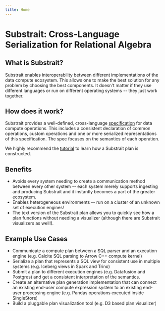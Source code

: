 ```yaml
---
title: Home
---
```

# Substrait: Cross-Language Serialization for Relational Algebra



## What is Substrait?

Substrait enables interoperability between different implementations of the data compute ecosystem.  This allows one to make the best solution for any problem by choosing the best components.  It doesn't matter if they use different languages or run on different operating systems -- they just work together.



## How does it work?

Substrait provides a well-defined, cross-language [specification](spec/specification) for data compute operations.  This includes a consistent declaration of common operations, custom operations and one or more serialized representations of this specification.  The spec focuses on the semantics of each operation.

We highly recommend the [tutorial](/tutorial/sql_to_substrait/) to learn how a Substrait plan is constructed.



## Benefits

* Avoids every system needing to create a communication method between every other system -- each system merely supports ingesting and producing Substrait and it instantly becomes a part of the greater ecosystem.
* Enables heterogeneous environments -- run on a cluster of an unknown set of execution engines!
* The text version of the Substrait plan allows you to quickly see how a plan functions without needing a visualizer (although there are Substrait visualizers as well!).



## Example Use Cases

* Communicate a compute plan between a SQL parser and an execution engine (e.g. Calcite SQL parsing to Arrow C++ compute kernel)
* Serialize a plan that represents a SQL view for consistent use in multiple systems (e.g. Iceberg views in Spark and Trino)
* Submit a plan to different execution engines (e.g. Datafusion and Postgres) and get a consistent interpretation of the semantics.
* Create an alternative plan generation implementation that can connect an existing end-user compute expression system to an existing end-user processing engine (e.g. Pandas operations executed inside SingleStore)
* Build a pluggable plan visualization tool (e.g. D3 based plan visualizer)

